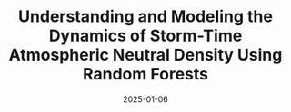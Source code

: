 ---
title: "Understanding and Modeling the Dynamics of Storm-Time Atmospheric Neutral Density Using Random Forests"
collection: publications
permalink: /publication/2025-01-06-Murphy
excerpt: ' '
date: 2025-01-06
venue: 'Space Weather'
paperurl: 'https://doi.org/10.1029/2024SW003928'
citation: 'Murphy, K., Halford, A. J., Liu, V., Klenzing, J., Smith, J., Garcia-Sage, K., et al. (2025). Understanding and modeling the dynamics of storm-time atmospheric neutral density using random forests. Space Weather, 23, e2024SW003928. https://doi.org/10.1029/2024SW003928'
---